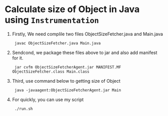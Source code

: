 # Calculate size of Object in Java using `Instrumentation`
1. Firstly, We need complile two files ObjectSizeFetcher.java and Main.java

        javac ObjectSizeFetcher.java Main.java
2. Sendcond, we package these files above to jar and also add manifest for it.

        jar cvfm ObjectSizeFetcherAgent.jar MANIFEST.MF ObjectSizeFetcher.class Main.class
3. Third, use command below to getting size of Object
        
        java -javaagent:ObjectSizeFetcherAgent.jar Main
4. For quickly, you can use my script
        
        ./run.sh
